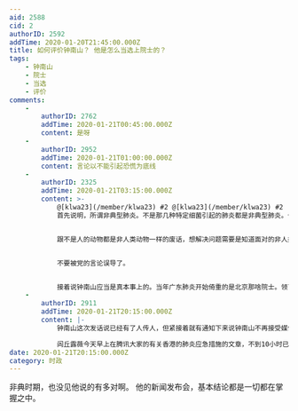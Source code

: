 ```yaml
---
aid: 2588
cid: 2
authorID: 2592
addTime: 2020-01-20T21:45:00.000Z
title: 如何评价钟南山？ 他是怎么当选上院士的？
tags:
    - 钟南山
    - 院士
    - 当选
    - 评价
comments:
    -
        authorID: 2762
        addTime: 2020-01-21T00:45:00.000Z
        content: 是呀
    -
        authorID: 2952
        addTime: 2020-01-21T01:00:00.000Z
        content: 言论以不能引起恐慌为底线
    -
        authorID: 2325
        addTime: 2020-01-21T03:15:00.000Z
        content: >-
            @[klwa23](/member/klwa23) #2 @[klwa23](/member/klwa23) #2
            首先说明，所谓非典型肺炎。不是那几种特定细菌引起的肺炎都是非典型肺炎。今天的武汉肺炎也是非典型肺炎，流感病毒引起的也是非典型肺炎。


            跟不是人的动物都是非人类动物一样的废话，想解决问题需要是知道面对的非人类是猫是狗是牛是马是外星人。


            不要被党的言论误导了。


            接着说钟南山应当是真本事上的。当年广东肺炎开始倚重的是北京那啥院士。领了个命令还是什么原因编了个衣原体的谎言，谎言外国被拆穿后才轮到钟南山上的。
    -
        authorID: 2911
        addTime: 2020-01-21T20:15:00.000Z
        content: |-
            钟南山这次发话说已经有了人传人，但紧接着就有通知下来说钟南山不再接受媒体采访。

            闾丘露薇今天早上在腾讯大家的有关香港的肺炎应急措施的文章，不到10小时已经下架。
date: 2020-01-21T20:15:00.000Z
category: 时政
---
```


非典时期，也没见他说的有多对啊。 他的新闻发布会，基本结论都是一切都在掌握之中。
